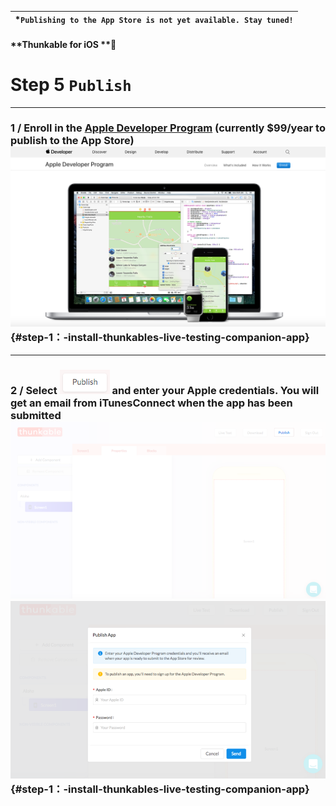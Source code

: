 | \*`Publishing to the App Store is not yet available. Stay tuned!` |
| :--- |


#### **Thunkable for iOS **

# Step 5 `Publish`

---

### 1 / Enroll in the [Apple Developer Program](https://developer.apple.com/programs/) \(currently $99/year to publish to the App Store\)![](/assets/publish-ios-fig-1.png) {#step-1：-install-thunkables-live-testing-companion-app}

---

### 2 / Select ![](/assets/publish-ios.png) and enter your Apple credentials. You will get an email from iTunesConnect when the app has been submitted![](/assets/publish-ios-fig-2.png)![](/assets/publish-ios-fig-3.png) {#step-1：-install-thunkables-live-testing-companion-app}



